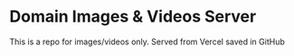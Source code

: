 # Domain Images & Videos Server

This is a repo for images/videos only. Served from Vercel saved in GitHub